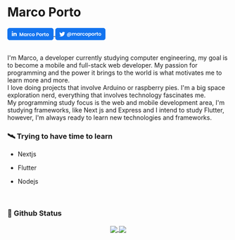 <h1>Marco Porto</h1>

<div align="left">
    <a href="https://www.linkedin.com/in/marco-porto-here/">
        <img align="center" src="./assets/linkedin.png" height="28em"/>
    </a>
    <a href="#">
        <img align="center" src="./assets/twitter.png" height="28em"/>
    </a>
</div>
<br>

I'm Marco, a developer currently studying computer engineering, my goal is to become a mobile and full-stack web developer. My passion for programming and the power it brings to the world is what motivates me to learn more and more.
<br>
I love doing projects that involve Arduino or raspberry pies. I'm a big space exploration nerd, everything that involves technology fascinates me.
<br>
My programming study focus is the web and mobile development area, I'm studying frameworks, like Next js and Express and I intend to study Flutter, however, I'm always ready to learn new technologies and frameworks.

<h3>🛰 Trying to have time to learn</h3>
<ul>
    <li>
        <p>
            Nextjs
        </p>
    </li>
    <li>
        <p>
            Flutter
        </p>
    </li>
    <li>
        <p>
            Nodejs
        </p>
    </li>
</ul>
<br>


<h3>🧪 Github Status</h3>
<div align="center">
    <a href="#">
    <img align="center" src="https://github-readme-stats.vercel.app/api?username=marco-porto&theme=github_dark&include_all_commits=true" 
    height="145em"/>
    </a>
    <a href="#">
    <img align="center" src="https://github-readme-stats.vercel.app/api/top-langs/?username=marco-porto&layout=compact&theme=github_dark" height="145em"/>
    </a>
</div>
